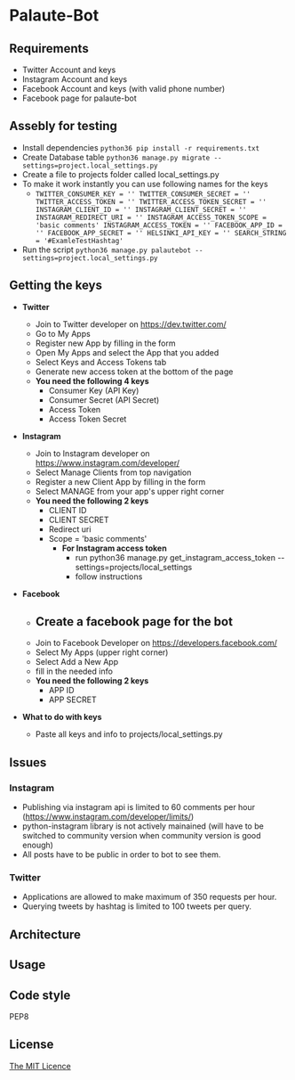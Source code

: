 # Palaute-Bot

## Requirements
  - Twitter Account and keys
  - Instagram Account and keys
  - Facebook Account and keys (with valid phone number)
  - Facebook page for palaute-bot

## Assebly for testing
  - Install dependencies `python36 pip install -r requirements.txt`
  - Create Database table `python36 manage.py migrate --settings=project.local_settings.py`
  - Create a file to projects folder called local_settings.py
  - To make it work instantly you can use following names for the keys
    - `TWITTER_CONSUMER_KEY = ''
TWITTER_CONSUMER_SECRET = ''
TWITTER_ACCESS_TOKEN = ''
TWITTER_ACCESS_TOKEN_SECRET = ''
INSTAGRAM_CLIENT_ID = ''
INSTAGRAM_CLIENT_SECRET = ''
INSTAGRAM_REDIRECT_URI = ''
INSTAGRAM_ACCESS_TOKEN_SCOPE = 'basic comments'
INSTAGRAM_ACCESS_TOKEN = ''
FACEBOOK_APP_ID = ''
FACEBOOK_APP_SECRET = ''
HELSINKI_API_KEY = ''
SEARCH_STRING = '#ExamleTestHashtag'`
  - Run the script `python36 manage.py palautebot --settings=project.local_settings.py`

## Getting the keys
  - **Twitter**
    - Join to Twitter developer on https://dev.twitter.com/
    - Go to My Apps
    - Register new App by filling in the form
    - Open My Apps and select the App that you added
    - Select Keys and Access Tokens tab
    - Generate new access token at the bottom of the page
    - **You need the following 4 keys**
      - Consumer Key (API Key)
      - Consumer Secret (API Secret)
      - Access Token
      - Access Token Secret

  - **Instagram**
    - Join to Instagram developer on https://www.instagram.com/developer/
    - Select Manage Clients from top navigation
    - Register a new Client App by filling in the form
    - Select MANAGE from your app's upper right corner
    - **You need the following 2 keys**
      - CLIENT ID
      - CLIENT SECRET
      - Redirect uri
      - Scope = 'basic comments'
          - **For Instagram access token**
            - run python36 manage.py get_instagram_access_token --settings=projects/local_settings
            - follow instructions

  - **Facebook**
    - Create a facebook page for the bot
      - 
    - Join to Facebook Developer on https://developers.facebook.com/
    - Select My Apps (upper right corner)
    - Select Add a New App
    - fill in the needed info
    - **You need the following 2 keys**
      - APP ID
      - APP SECRET


  - **What to do with keys**
    - Paste all keys and info to projects/local_settings.py

  ## Issues

  ### Instagram
  - Publishing via instagram api is limited to 60 comments per hour (https://www.instagram.com/developer/limits/)
  - python-instagram library is not actively mainained (will have to be switched to community version when community version is good enough)
  - All posts have to be public in order to bot to see them.

### Twitter
  - Applications are allowed to make maximum of 350 requests per hour.
  - Querying tweets by hashtag is limited to 100 tweets per query.

## Architecture

## Usage

## Code style

  PEP8

## License

[The MIT Licence](https://opensource.org/licenses/MIT)

